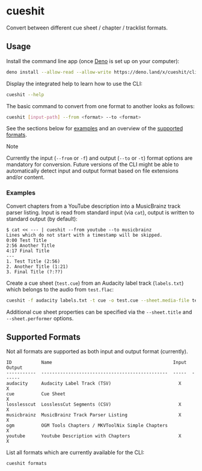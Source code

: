 # cueshit

Convert between different cue sheet / chapter / tracklist formats.

## Usage

Install the command line app (once [Deno] is set up on your computer):

```sh
deno install --allow-read --allow-write https://deno.land/x/cueshit/cli.ts
```

Display the integrated help to learn how to use the CLI:

```sh
cueshit --help
```

The basic command to convert from one format to another looks as follows:

```sh
cueshit [input-path] --from <format> --to <format>
```

See the sections below for [examples](#examples) and an overview of the [supported formats](#supported-formats).

> [!NOTE]
> Currently the input (`--from` or `-f`) and output (`--to` or `-t`) format options are mandatory for conversion.
> Future versions of the CLI might be able to automatically detect input and output format based on file extensions and/or content.

### Examples

Convert chapters from a YouTube description into a MusicBrainz track parser listing.
Input is read from standard input (via `cat`), output is written to standard output (by default):

```
$ cat << --- | cueshit --from youtube --to musicbrainz
Lines which do not start with a timestamp will be skipped.
0:00 Test Title
2:56 Another Title
4:17 Final Title
---
1. Test Title (2:56)
2. Another Title (1:21)
3. Final Title (?:??)
```

Create a cue sheet (`test.cue`) from an Audacity label track (`labels.txt`) which belongs to the audio from `test.flac`:

```sh
cueshit -f audacity labels.txt -t cue -o test.cue --sheet.media-file test.flac
```

Additional cue sheet properties can be specified via the `--sheet.title` and `--sheet.performer` options.

## Supported Formats

Not all formats are supported as both input and output format (currently).

```
ID           Name                                             Input  Output
-----------  -----------------------------------------------  -----  ------
audacity     Audacity Label Track (TSV)                         X      X   
cue          Cue Sheet                                                 X   
losslesscut  LosslessCut Segments (CSV)                         X      X
musicbrainz  MusicBrainz Track Parser Listing                   X      X
ogm          OGM Tools Chapters / MKVToolNix Simple Chapters           X
youtube      Youtube Description with Chapters                  X      X
```

List all formats which are currently available for the CLI:

```sh
cueshit formats
```

[Deno]: https://deno.com/
